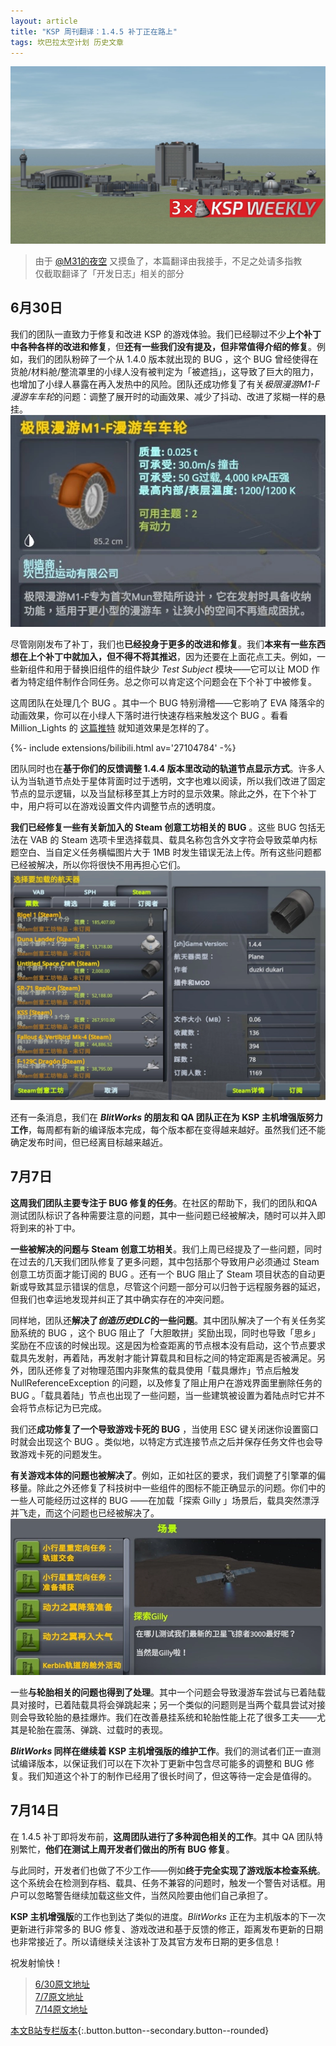 ```yaml
---
layout: article
title: "KSP 周刊翻译：1.4.5 补丁正在路上"
tags: 坎巴拉太空计划 历史文章
---
```

<!--more-->
![image](/images/ksp-1.4.5-announcement-00.webp)
> 由于 [@M31的夜空](https://space.bilibili.com/2996571/) 又摸鱼了，本篇翻译由我接手，不足之处请多指教  
> 仅截取翻译了「开发日志」相关的部分

## 6月30日

我们的团队一直致力于修复和改进 KSP 的游戏体验。我们已经聊过不少**上个补丁中各种各样的改进和修复**，但**还有一些我们没有提及，但非常值得介绍的修复**。例如，我们的团队粉碎了一个从 1.4.0 版本就出现的 BUG ，这个 BUG 曾经使得在货舱/材料舱/整流罩里的小绿人没有被判定为「被遮挡」，这导致了巨大的阻力，也增加了小绿人暴露在再入发热中的风险。团队还成功修复了有关*极限漫游M1-F漫游车车轮*的问题：调整了展开时的动画效果、减少了抖动、改进了浆糊一样的悬挂。  
![image](/images/ksp-1.4.5-announcement-01.webp)

尽管刚刚发布了补丁，我们也**已经投身于更多的改进和修复**。我们**本来有一些东西想在上个补丁中就加入，但不得不将其推迟**，因为还要在上面花点工夫。例如，一些新组件和用于替换旧组件的组件缺少 *Test Subject* 模块——它可以让 MOD 作者为特定组件制作合同任务。总之你可以肯定这个问题会在下个补丁中被修复。

这周团队在处理几个 BUG 。其中一个 BUG 特别滑稽——它影响了 EVA 降落伞的动画效果，你可以在小绿人下落时进行快速存档来触发这个 BUG 。看看 Million_Lights 的 [这篇推特](https://twitter.com/Million_Lights_/status/1006976253184929793) 就知道效果是怎样的了。
<div>{%- include extensions/bilibili.html av='27104784' -%}</div>

团队同时也在**基于你们的反馈调整 1.4.4 版本里改动的轨道节点显示方式**。许多人认为当轨道节点处于星体背面时过于透明，文字也难以阅读，所以我们改进了固定节点的显示逻辑，以及当鼠标移至其上方时的显示效果。除此之外，在下个补丁中，用户将可以在游戏设置文件内调整节点的透明度。

**我们已经修复一些有关新加入的 Steam 创意工坊相关的 BUG** 。这些 BUG 包括无法在 VAB 的 Steam 选项卡里选择载具、载具名称包含外文字符会导致菜单内标题空白、当自定义任务横幅图片大于 1MB 时发生错误无法上传。所有这些问题都已经被解决，所以你将很快不用再担心它们。  
![image](/images/ksp-1.4.5-announcement-02.webp)

还有一条消息，我们在 ***BlitWorks* 的朋友和 QA 团队正在为 KSP 主机增强版努力工作**，每周都有新的编译版本完成，每个版本都在变得越来越好。虽然我们还不能确定发布时间，但已经离目标越来越近。

## 7月7日

**这周我们团队主要专注于 BUG 修复的任务**。在社区的帮助下，我们的团队和QA测试团队标识了各种需要注意的问题，其中一些问题已经被解决，随时可以并入即将到来的补丁中。

**一些被解决的问题与 Steam 创意工坊相关**。我们上周已经提及了一些问题，同时在过去的几天我们团队修复了更多问题，其中包括那个导致用户必须通过 Steam 创意工坊页面才能订阅的 BUG 。还有一个 BUG 阻止了 Steam 项目状态的自动更新或导致其显示错误的信息，尽管这个问题一部分可以归咎于远程服务器的延迟，但我们也幸运地发现并纠正了其中确实存在的冲突问题。

同样地，团队还**解决了*创造历史DLC*的一些问题**。其中团队解决了一个有关任务奖励系统的 BUG ，这个 BUG 阻止了「大胆敢拼」奖励出现，同时也导致「思乡」奖励在不应该的时候出现。这是因为检查距离的节点根本没有启动，这个节点要求载具先发射，再着陆，再发射才能计算载具和目标之间的特定距离是否被满足。另外，团队还修复了对物理范围内非聚焦的载具使用「载具爆炸」节点后触发 NullReferenceException 的问题，以及修复了阻止用户在游戏界面里删除任务的 BUG 。「载具着陆」节点也出现了一些问题，当一些建筑被设置为着陆点时它并不会将节点标记为已完成。

我们还**成功修复了一个导致游戏卡死的 BUG** ，当使用 ESC 键关闭迷你设置窗口时就会出现这个 BUG 。类似地，以特定方式连接节点之后并保存任务文件也会导致游戏卡死的问题发生。

**有关游戏本体的问题也被解决了**。例如，正如社区的要求，我们调整了引擎罩的偏移量。除此之外还修复了科技树中一些组件的图标不能正确显示的问题。你们中的一些人可能经历过这样的 BUG ——在加载「探索 Gilly 」场景后，载具突然漂浮并飞走，而这个问题也已经被解决了。  
![image](/images/ksp-1.4.5-announcement-03.webp)

一些**与轮胎相关的问题也得到了处理**。其中一个问题会导致漫游车尝试与已着陆载具对接时，已着陆载具将会弹跳起来；另一个类似的问题则是当两个载具尝试对接则会导致轮胎的悬挂爆炸。我们在改善悬挂系统和轮胎性能上花了很多工夫——尤其是轮胎在震荡、弹跳、过载时的表现。

***BlitWorks* 同样在继续着 KSP 主机增强版的维护工作**。我们的测试者们正一直测试编译版本，以保证我们可以在下次补丁更新中包含尽可能多的调整和 BUG 修复。我们知道这个补丁的制作已经用了很长时间了，但这等待一定会是值得的。

## 7月14日

在 1.4.5 补丁即将发布前，**这周团队进行了多种润色相关的工作**。其中 QA 团队特别繁忙，**他们在测试上周开发者们做出的所有 BUG 修复**。

与此同时，开发者们也做了不少工作——例如**终于完全实现了游戏版本检查系统**。这个系统会在检测到存档、载具、任务不兼容的问题时，触发一个警告对话框。用户可以忽略警告继续加载这些文件，当然风险要由他们自己承担了。

**KSP 主机增强版**的工作也到达了类似的进度。*BlitWorks* 正在为主机版本的下一次更新进行非常多的 BUG 修复、游戏改进和基于反馈的修正，距离发布更新的日期也非常接近了。所以请继续关注该补丁及其官方发布日期的更多信息！

祝发射愉快！

> [6/30原文地址](https://forum.kerbalspaceprogram.com/index.php?/topic/176278-d)  
> [7/7原文地址](https://forum.kerbalspaceprogram.com/index.php?/topic/176533-d)  
> [7/14原文地址](https://forum.kerbalspaceprogram.com/index.php?/topic/176706-d)

[本文B站专栏版本](https://www.bilibili.com/read/cv751848){:.button.button--secondary.button--rounded}
